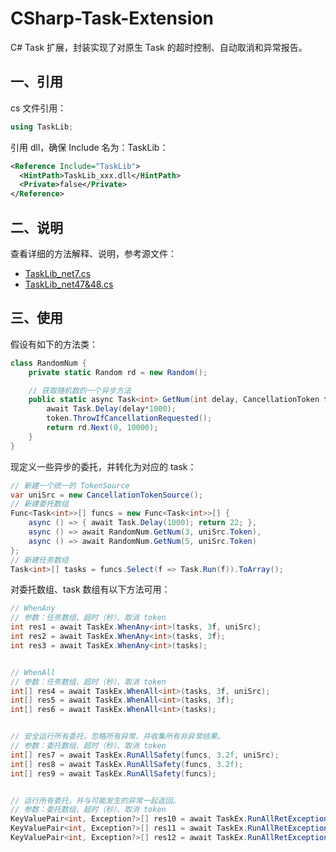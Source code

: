 # CSharp-Task-Extension
C# Task 扩展，封装实现了对原生 Task 的超时控制、自动取消和异常报告。

## 一、引用

cs 文件引用：
```c#
using TaskLib;
```

引用 dll，确保 Include 名为：TaskLib：
```xml
<Reference Include="TaskLib">
  <HintPath>TaskLib_xxx.dll</HintPath>
  <Private>false</Private>
</Reference>
```

## 二、说明
查看详细的方法解释、说明，参考源文件：
- [TaskLib_net7.cs](https://github.com/AiCorein/CSharp-Task-Extension/blob/main/TaskLib_net7.cs)
- [TaskLib_net47&48.cs](https://github.com/AiCorein/CSharp-Task-Extension/blob/main/TaskLib_net47%2648.cs)

## 三、使用

假设有如下的方法类：
```c#
class RandomNum {
    private static Random rd = new Random();

    // 获取随机数的一个异步方法
    public static async Task<int> GetNum(int delay, CancellationToken token) {
        await Task.Delay(delay*1000);
        token.ThrowIfCancellationRequested();
        return rd.Next(0, 10000);
    }
}
```

现定义一些异步的委托，并转化为对应的 task：
```c#
// 新建一个统一的 TokenSource
var uniSrc = new CancellationTokenSource();
// 新建委托数组
Func<Task<int>>[] funcs = new Func<Task<int>>[] {
    async () => { await Task.Delay(1000); return 22; },
    async () => await RandomNum.GetNum(3, uniSrc.Token),
    async () => await RandomNum.GetNum(5, uniSrc.Token)
};
// 新建任务数组
Task<int>[] tasks = funcs.Select(f => Task.Run(f)).ToArray();
```

对委托数组、task 数组有以下方法可用：
```c#
// WhenAny
// 参数：任务数组、超时（秒）、取消 token
int res1 = await TaskEx.WhenAny<int>(tasks, 3f, uniSrc);
int res2 = await TaskEx.WhenAny<int>(tasks, 3f);
int res3 = await TaskEx.WhenAny<int>(tasks);


// WhenAll
// 参数：任务数组、超时（秒）、取消 token
int[] res4 = await TaskEx.WhenAll<int>(tasks, 3f, uniSrc);
int[] res5 = await TaskEx.WhenAll<int>(tasks, 3f);
int[] res6 = await TaskEx.WhenAll<int>(tasks);


// 安全运行所有委托，忽略所有异常，并收集所有非异常结果。
// 参数：委托数组、超时（秒）、取消 token
int[] res7 = await TaskEx.RunAllSafety(funcs, 3.2f, uniSrc);
int[] res8 = await TaskEx.RunAllSafety(funcs, 3.2f);
int[] res9 = await TaskEx.RunAllSafety(funcs);


// 运行所有委托，并与可能发生的异常一起返回。
// 参数：委托数组、超时（秒）、取消 token
KeyValuePair<int, Exception?>[] res10 = await TaskEx.RunAllRetException<int>(funcs, 3.2f, uniSrc);
KeyValuePair<int, Exception?>[] res11 = await TaskEx.RunAllRetException<int>(funcs, 3.2f);
KeyValuePair<int, Exception?>[] res12 = await TaskEx.RunAllRetException<int>(funcs);
```
